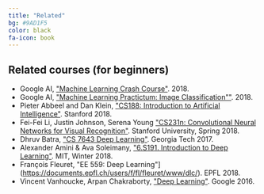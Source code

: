```yaml
---
title: "Related"
bg: #9AD1F5
color: black
fa-icon: book
---
```


## Related courses (for beginners)

* Google AI, ["Machine Learning Crash Course"](https://developers.google.com/machine-learning/crash-course/?utm_source=keyword-blog&utm_medium=referral&utm_campaign=ica-practicum&utm_term=&utm_content=mlcc). 2018.
* Google AI, ["Machine Learning Practictum: Image Classification""](https://developers.google.com/machine-learning/practica/image-classification/?utm_source=keyword-blog&utm_medium=referral&utm_campaign=ica-practicum&utm_term=&utm_content=ica-practicum). 2018.
* Pieter Abbeel and Dan Klein, ["CS188: Introduction to Artificial Intelligence"](https://inst.eecs.berkeley.edu/~cs188/fa18/index.html). Stanford 2018.
* Fei-Fei Li, Justin Johnson, Serena Young ["CS231n: Convolutional Neural Networks for Visual Recognition"](http://cs231n.stanford.edu/). Stanford University, Spring 2018.
* Dhruv Batra, ["CS 7643 Deep Learning"](https://www.cc.gatech.edu/classes/AY2018/cs7643_fall/). Georgia Tech 2017.
* Alexander Amini & Ava Soleimany, ["6.S191. Introduction to Deep Learning"](http://introtodeeplearning.com/). MIT, Winter 2018.
* François Fleuret, "EE 559: Deep Learning"](https://documents.epfl.ch/users/f/fl/fleuret/www/dlc/). EPFL 2018. 
* Vincent Vanhoucke, Arpan Chakraborty, ["Deep Learning"](https://www.udacity.com/course/deep-learning--ud730). Google 2016.
